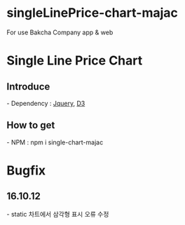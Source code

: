 # singleLinePrice-chart-majac
<p>
For use Bakcha Company app &amp; web
</p>
<h1>Single Line Price Chart</h1>

<h2>Introduce</h2>
<p>
  - Dependency : <a href="http://jquery.com/" target="_blank">Jquery</a>, <a href="https://d3js.org/" target="">D3</a>
</p>

<h2>How to get</h2>
<p>
  - NPM : npm i single-chart-majac<br/>
</p>


<h1>Bugfix</h1>
<h2>16.10.12</h2>
<p>
  - static 차트에서 삼각형 표시 오류 수정<br/>
</p>